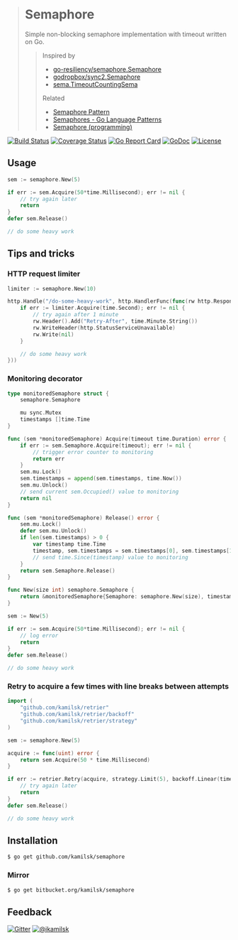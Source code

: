 > # Semaphore
>
> Simple non-blocking semaphore implementation with timeout written on Go.
>
> > Inspired by
> > - [go-resiliency/semaphore.Semaphore](https://github.com/eapache/go-resiliency/blob/008c74ab45c7c8efbbf0370fdadcf3564faa1e3e/semaphore/semaphore.go)
> > - [godropbox/sync2.Semaphore](https://github.com/dropbox/godropbox/blob/ece4db8e7759e0231f401202ffda6b5946a37ac0/sync2/semaphore.go)
> > - [sema.TimeoutCountingSema](https://github.com/tarndt/sema/blob/02de9df47f0b98e4529584d0b52baa37c2c86e7a/sema.go)
> >
> > Related
> > - [Semaphore Pattern](http://tmrts.com/go-patterns/synchronization/semaphore.html)
> > - [Semaphores - Go Language Patterns](https://sites.google.com/site/gopatterns/concurrency/semaphores)
> > - [Semaphore (programming)](https://en.wikipedia.org/wiki/Semaphore_(programming))

[![Build Status](https://travis-ci.org/kamilsk/semaphore.svg?branch=master)](https://travis-ci.org/kamilsk/semaphore)
[![Coverage Status](https://coveralls.io/repos/github/kamilsk/semaphore/badge.svg)](https://coveralls.io/github/kamilsk/semaphore)
[![Go Report Card](https://goreportcard.com/badge/github.com/kamilsk/semaphore)](https://goreportcard.com/report/github.com/kamilsk/semaphore)
[![GoDoc](https://godoc.org/github.com/kamilsk/semaphore?status.svg)](https://godoc.org/github.com/kamilsk/semaphore)
[![License](https://img.shields.io/github/license/mashape/apistatus.svg?maxAge=2592000)](LICENSE.md)

## Usage

```go
sem := semaphore.New(5)

if err := sem.Acquire(50*time.Millisecond); err != nil {
    // try again later
    return
}
defer sem.Release()

// do some heavy work
```

## Tips and tricks

### HTTP request limiter

```go
limiter := semaphore.New(10)

http.Handle("/do-some-heavy-work", http.HandlerFunc(func(rw http.ResponseWriter, req *http.Request) {
	if err := limiter.Acquire(time.Second); err != nil {
		// try again after 1 minute
		rw.Header().Add("Retry-After", time.Minute.String())
		rw.WriteHeader(http.StatusServiceUnavailable)
		rw.Write(nil)
	}

	// do some heavy work
}))
```

### Monitoring decorator

```go
type monitoredSemaphore struct {
	semaphore.Semaphore

	mu sync.Mutex
	timestamps []time.Time
}

func (sem *monitoredSemaphore) Acquire(timeout time.Duration) error {
	if err := sem.Semaphore.Acquire(timeout); err != nil {
		// trigger error counter to monitoring
		return err
	}
	sem.mu.Lock()
	sem.timestamps = append(sem.timestamps, time.Now())
	sem.mu.Unlock()
	// send current sem.Occupied() value to monitoring
	return nil
}

func (sem *monitoredSemaphore) Release() error {
	sem.mu.Lock()
	defer sem.mu.Unlock()
	if len(sem.timestamps) > 0 {
		var timestamp time.Time
		timestamp, sem.timestamps = sem.timestamps[0], sem.timestamps[1:]
		// send time.Since(timestamp) value to monitoring
	}
	return sem.Semaphore.Release()
}

func New(size int) semaphore.Semaphore {
	return &monitoredSemaphore{Semaphore: semaphore.New(size), timestamps: make([]time.Time, 0, size)}
}

sem := New(5)

if err := sem.Acquire(50*time.Millisecond); err != nil {
	// log error
	return
}
defer sem.Release()

// do some heavy work
```

### Retry to acquire a few times with line breaks between attempts

```go
import (
	"github.com/kamilsk/retrier"
	"github.com/kamilsk/retrier/backoff"
	"github.com/kamilsk/retrier/strategy"
)

sem := semaphore.New(5)

acquire := func(uint) error {
	return sem.Acquire(50 * time.Millisecond)
}

if err := retrier.Retry(acquire, strategy.Limit(5), backoff.Linear(time.Second)); err != nil {
	// try again later
	return
}
defer sem.Release()

// do some heavy work
```

## Installation

```bash
$ go get github.com/kamilsk/semaphore
```

### Mirror

```bash
$ go get bitbucket.org/kamilsk/semaphore
```

## Feedback

[![Gitter](https://badges.gitter.im/Join%20Chat.svg)](https://gitter.im/kamilsk/semaphore)
[![@ikamilsk](https://img.shields.io/badge/author-%40ikamilsk-blue.svg)](https://twitter.com/ikamilsk)
